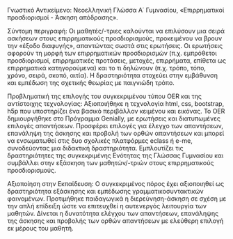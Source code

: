 Γνωστικό Αντικείμενο: Νεοελληνική Γλώσσα Α΄ Γυμνασίου, «Επιρρηματικοί προσδιορισμοί - Άσκηση απόδρασης».

Σύντομη περιγραφή: Οι μαθητές/-τριες καλούνται να επιλύσουν μια σειρά ασκήσεων στους επιρρηματικούς προσδιορισμούς, προκειμένου να βρουν την «έξοδο διαφυγής», απαντώντας σωστά στις ερωτήσεις. Οι ερωτήσεις αφορούν τη μορφή των επιρρηματικών προσδιορισμών (π.χ. εμπρόθετοι προσδιορισμοί, επιρρηματικές προτάσεις, μετοχές, επιρρήματα, επίθετα ως επιρρηματικά κατηγορούμενα) και το τι δηλώνουν (π.χ. τρόπο, τόπο, χρόνο, σειρά, σκοπό, αιτία). Η δραστηριότητα στοχεύει στην εμβάθυνση και εμπέδωση της σχετικής θεωρίας με παιγνιώδη τρόπο.

Προβληματική της επιλογής του συγκεκριμένου τύπου OER και της αντίστοιχης τεχνολογίας: Αξιοποιήθηκε η τεχνολογία html, css, bootstrap, h5p που υποστηρίζει ένα βασικό περιβάλλον κειμένου και εικόνας. Το OER δημιουργήθηκε στο Πρόγραμμα Genially, με ερωτήσεις και διατυπωμένες επιλογές απαντήσεων. Προσφέρει επιλογές για έλεγχο των απαντήσεων, επανάληψη της άσκησης και προβολή των ορθών απαντήσεων και μπορεί να ενσωματωθεί στις δυο σχολικές πλατφόρμες eclass ή e-me, συνοδεύοντας μια διδακτική δραστηριότητα. Εμπλουτίζει τις δραστηριότητες της συγκεκριμένης Ενότητας της Γλώσσας Γυμνασίου και συμβάλλει στην εξάσκηση των μαθητών/-τριών στους επιρρηματικούς προσδιορισμούς.

Αξιοποίηση στην Εκπαίδευση: Ο συγκεκριμένος πόρος έχει αξιοποιηθεί ως δραστηριότητα εξάσκησης και εμπέδωσης γραμματικοσυντακτικών φαινομένων. Προτιμήθηκε παιδαγωγικά η διερεύνηση-άσκηση σε σχέση με την απλή επίδειξη ώστε να επιτευχθεί η αυτενεργός λειτουργία των μαθητών. Δίνεται η δυνατότητα ελέγχου των απαντήσεων, επανάληψης της άσκησης και προβολής των ορθών απαντήσεων με ελεύθερη επιλογή εκ μέρους του μαθητή.

 
